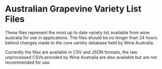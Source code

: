 # Australian Grapevine Variety List Files

These files represent the most up to date variety list available from wine australia for use in applications. The files should be no longer than 24 hours behind changes made to the core variety database held by Wine Australia.

Currently the files are available in CSV and JSON formats, the raw unprocessed CSVs provided by Wine Australia are also available but are not recommended for use.

